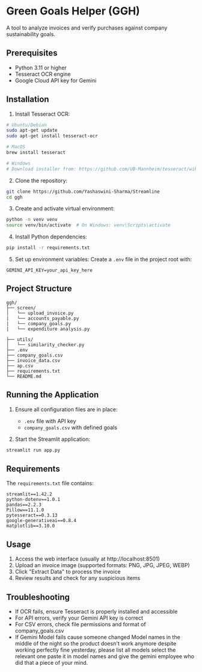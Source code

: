 # Green Goals Helper (GGH)

A tool to analyze invoices and verify purchases against company sustainability goals.

## Prerequisites

- Python 3.11 or higher
- Tesseract OCR engine
- Google Cloud API key for Gemini

## Installation

1. Install Tesseract OCR:
```bash
# Ubuntu/Debian
sudo apt-get update
sudo apt-get install tesseract-ocr

# MacOS
brew install tesseract

# Windows
# Download installer from: https://github.com/UB-Mannheim/tesseract/wiki
```

2. Clone the repository:
```bash
git clone https://github.com/Yashaswini-Sharma/Streamline
cd ggh
```

3. Create and activate virtual environment:
```bash
python -m venv venv
source venv/bin/activate  # On Windows: venv\Scripts\activate
```

4. Install Python dependencies:
```bash
pip install -r requirements.txt
```

5. Set up environment variables:
Create a `.env` file in the project root with:
```
GEMINI_API_KEY=your_api_key_here
```

## Project Structure

```
ggh/
├── screen/
│   └── upload_invoice.py
|   └── accounts_payable.py
|   └── company_goals.py
|   └── expenditure analysis.py

├── utils/
│   └── similarity_checker.py
├── .env
├── company_goals.csv
├── invoice_data.csv
├── ap.csv
├── requirements.txt
└── README.md
```

## Running the Application

1. Ensure all configuration files are in place:
   - `.env` file with API key
   - `company_goals.csv` with defined goals

2. Start the Streamlit application:
```bash
streamlit run app.py
```

## Requirements

The `requirements.txt` file contains:
```
streamlit==1.42.2
python-dotenv==1.0.1
pandas==2.2.3
Pillow==11.1.0
pytesseract==0.3.13
google-generativeai==0.8.4
matplotlib==3.10.0
```

## Usage

1. Access the web interface (usually at http://localhost:8501)
2. Upload an invoice image (supported formats: PNG, JPG, JPEG, WEBP)
3. Click "Extract Data" to process the invoice
4. Review results and check for any suspicious items

## Troubleshooting

- If OCR fails, ensure Tesseract is properly installed and accessible
- For API errors, verify your Gemini API key is correct
- For CSV errors, check file permissions and format of company_goals.csv
- If Gemini Model fails cause someone changed Model names in the middle of the night so the product doesn't work anymore despite working perfectly fine yesterday, please list all models select the relevant one paste it in model names and give the gemini employee who did that a piece of your mind.
